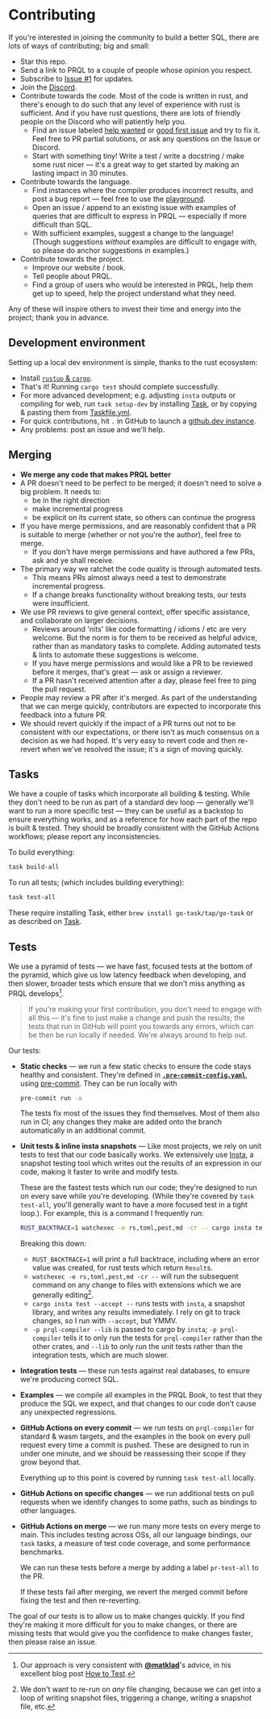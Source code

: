 # Contributing

If you're interested in joining the community to build a better SQL, there are
lots of ways of contributing; big and small:

- Star this repo.
- Send a link to PRQL to a couple of people whose opinion you respect.
- Subscribe to [Issue #1](https://github.com/prql/prql/issues/1) for
  updates.
- Join the [Discord](https://discord.gg/eQcfaCmsNc).
- Contribute towards the code. Most of the code is written in rust, and there's
  enough to do such that any level of experience with rust is sufficient. And if
  you have rust questions, there are lots of friendly people on the Discord who
  will patiently help you.
  - Find an issue labeled [help
    wanted](https://github.com/prql/prql/issues?q=is%3Aissue+is%3Aopen+label%3A%22help+wanted%22)
    or [good first
    issue](https://github.com/prql/prql/issues?q=is%3Aissue+is%3Aopen+label%3A%22good+first+issue%22)
    and try to fix it. Feel free to PR partial solutions, or ask any questions on
    the Issue or Discord.
  - Start with something tiny! Write a test / write a docstring / make some rust
    nicer — it's a great way to get started by making an lasting impact in 30 minutes.
- Contribute towards the language.
  - Find instances where the compiler produces incorrect results, and post a bug
    report — feel free to use the [playground](https://prql-lang.org/playground).
  - Open an issue / append to an existing issue with examples of queries that
    are difficult to express in PRQL — especially if more difficult than SQL.
  - With sufficient examples, suggest a change to the language! (Though
    suggestions _without_ examples are difficult to engage with, so please do
    anchor suggestions in examples.)
- Contribute towards the project.
  - Improve our website / book.
  - Tell people about PRQL.
  - Find a group of users who would be interested in PRQL, help them get up to
    speed, help the project understand what they need.

Any of these will inspire others to invest their time and energy into the
project; thank you in advance.

## Development environment

Setting up a local dev environment is simple, thanks to the rust ecosystem:

- Install [`rustup` & `cargo`](https://doc.rust-lang.org/cargo/getting-started/installation.html).
- That's it! Running `cargo test` should complete successfully.
- For more advanced development; e.g. adjusting `insta` outputs or compiling for
  web, run `task setup-dev` by installing
  [Task](https://taskfile.dev/#/installation), or by copying & pasting them from
  [Taskfile.yml](Taskfile.yml).
- For quick contributions, hit `.` in GitHub to launch a [github.dev
  instance](https://github.dev/prql/prql).
- Any problems: post an issue and we'll help.

## Merging

- **We merge any code that makes PRQL better**
- A PR doesn't need to be perfect to be merged; it doesn't need to solve a big
  problem. It needs to:
  - be in the right direction
  - make incremental progress
  - be explicit on its current state, so others can continue the progress
- If you have merge permissions, and are reasonably confident that a PR is
  suitable to merge (whether or not you're the author), feel free to merge.
  - If you don't have merge permissions and have authored a few PRs, ask and ye
    shall receive.
- The primary way we ratchet the code quality is through automated tests.
  - This means PRs almost always need a test to demonstrate incremental
    progress.
  - If a change breaks functionality without breaking tests, our tests were
    insufficient.
- We use PR reviews to give general context, offer specific assistance, and
  collaborate on larger decisions.
  - Reviews around 'nits' like code formatting / idioms / etc are very welcome.
    But the norm is for them to be received as helpful advice, rather than as
    mandatory tasks to complete. Adding automated tests & lints to automate
    these suggestions is welcome.
  - If you have merge permissions and would like a PR to be reviewed before it
    merges, that's great — ask or assign a reviewer.
  - If a PR hasn't received attention after a day, please feel free to ping the
    pull request.
- People may review a PR after it's merged. As part of the understanding that we
  can merge quickly, contributors are expected to incorporate this feedback into
  a future PR.
- We should revert quickly if the impact of a PR turns out not to be consistent
  with our expectations, or there isn't as much consensus on a decision as we
  had hoped. It's very easy to revert code and then re-revert when we've
  resolved the issue; it's a sign of moving quickly.

## Tasks

We have a couple of tasks which incorporate all building & testing. While they
don't need to be run as part of a standard dev loop — generally we'll want to
run a more specific test — they can be useful as a backstop to ensure everything
works, and as a reference for how each part of the repo is built & tested. They
should be broadly consistent with the GitHub Actions workflows; please report
any inconsistencies.

To build everything:

```sh
task build-all
```

To run all tests; (which includes building everything):

```sh
task test-all
```

These require installing Task, either `brew install go-task/tap/go-task` or
as described on [Task](https://taskfile.dev/#/installation).

## Tests

We use a pyramid of tests — we have fast, focused tests at the bottom of the
pyramid, which give us low latency feedback when developing, and then slower,
broader tests which ensure that we don't miss anything as PRQL develops[^2].


> If you're making your first contribution, you don't need to engage with all this
> — it's fine to just make a change and push the results; the tests that run in
> GitHub will point you towards any errors, which can be then be run locally if
> needed. We're always around to help out.

Our tests:

- **Static checks** — we run a few static checks to ensure the code stays healthy
  and consistent. They're defined in
  [**`.pre-commit-config.yaml`**](.pre-commit-config.yaml), using
  [pre-commit](https://pre-commit.com). They can be run locally with

  ```sh
  pre-commit run -a
  ```

  The tests fix most of the issues they find themselves. Most of them also run
  in CI; any changes they make are added onto the branch automatically in an
  additional commit.

- **Unit tests & inline insta snapshots** — Like most projects, we rely on
  unit tests to test that our code basically works. We extensively use
  [Insta](https://insta.rs/), a snapshot testing tool which writes out the
  results of an expression in our code, making it faster to write and modify
  tests.
  
  These are the fastest tests which run our code; they're designed to run on
  every save while you're developing. (While they're covered by `task test-all`,
  you'll generally want to have a more focused test in a tight loop.).  For
  example, this is a command I frequently run:

  ```sh
  RUST_BACKTRACE=1 watchexec -e rs,toml,pest,md -cr -- cargo insta test --accept -- -p prql-compiler --lib
  ```

  Breaking this down:
  - `RUST_BACKTRACE=1` will print a full backtrace, including where an error
    value was created, for rust tests which return `Result`s.
  - `watchexec -e rs,toml,pest,md -cr --` will run the subsequent command on any
    change to files with extensions which we are generally editing[^1].
  - `cargo insta test --accept --` runs tests with `insta`, a snapshot library, and
    writes any results immediately. I rely on git to track changes, so I run
    with `--accept`, but YMMV.
  - `-p prql-compiler --lib` is passed to cargo by `insta`; `-p prql-compiler`
    tells it to only run the tests for `prql-compiler` rather than the other
    crates, and `--lib` to only run the unit tests rather than the integration
    tests, which are much slower.

- **Integration tests** — these run tests against real databases, to ensure we're
  producing correct SQL.

- **Examples** — we compile all examples in the PRQL Book, to test that they
  produce the SQL we expect, and that changes to our code don't cause any
  unexpected regressions.

- **GitHub Actions on every commit** — we run tests on `prql-compiler` for
  standard & wasm targets, and the examples in the book on every pull request
  every time a commit is pushed. These are designed to run in under one minute,
  and we should be reassessing their scope if they grow beyond that.

  Everything up to this point is covered by running `task test-all` locally.

- **GitHub Actions on specific changes** — we run additional tests on pull
  requests when we identify changes to some paths, such as bindings to other
  languages.

- **GitHub Actions on merge** — we run many more tests on every merge to main.
  This includes testing across OSs, all our language bindings, our `task` tasks,
  a measure of test code coverage, and some performance benchmarks.

  We can run these tests before a merge by adding a label `pr-test-all` to the
  PR.

  If these tests fail after merging, we revert the merged commit before fixing the test and
  then re-reverting.

The goal of our tests is to allow us to make changes quickly. If you find
they're making it more difficult for you to make changes, or there are missing
tests that would give you the confidence to make changes faster, then please
raise an issue.

[^1]: We don't want to re-run on _any_ file changing, because we can get into a
    loop of writing snapshot files, triggering a change, writing a snapshot
    file, etc.
[^2]: Our approach is very consistent with
    **[@matklad](https://github.com/matklad)**'s advice, in his excellent blog
post [How to Test](https://matklad.github.io//2021/05/31/how-to-test.html).

